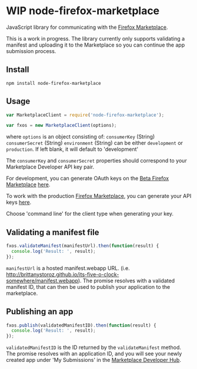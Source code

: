 # WIP node-firefox-marketplace
JavaScript library for communicating with the [Firefox Marketplace](https://marketplace.firefox.com/).

This is a work in progress. The library currently only supports validating a manifest and uploading it to the Marketplace so you can continue the app submission process.

## Install
`npm install node-firefox-marketplace`

## Usage
```javascript
var MarketplaceClient = require('node-firefox-marketplace');

var fxos = new MarketplaceClient(options);
```

where `options` is an object consisting of:
  `consumerKey` (String)
  `consumerSecret` (String)
  `environment` (String) can be either `development` or `production`. If left blank, it will default to 'development'

The `consumerKey` and `consumerSecret` properties should correspond to your Marketplace Developer API key pair.

For development, you can generate OAuth keys on the [Beta Firefox Marketplace](https://marketplace-dev.allizom.org/) [here](marketplace-dev.allizom.org/developers/api).

To work with the production [Firefox Marketplace](https://marketplace.firefox.com/), you can generate your API keys [here](https://marketplace.firefox.com/developers/api).

Choose 'command line' for the client type when generating your key.


## Validating a manifest file
```javascript
fxos.validateManifest(manifestUrl).then(function(result) {
  console.log('Result: ', result);
});
```

`manifestUrl` is a hosted manifest.webapp URL. (i.e. http://brittanystoroz.github.io/its-five-o-clock-somewhere/manifest.webapp). The promise resolves with a validated manifest ID, that can then be used to publish your application to the marketplace.

## Publishing an app
```javascript
fxos.publish(validatedManifestID).then(function(result) {
  console.log('Result: ', result);
});
```
`validatedManifestID` is the ID returned by the `validateManifest` method. The promise resolves with an application ID, and you will see your newly created app under 'My Submissions' in the [Marketplace Developer Hub](https://marketplace.firefox.com/developers/).
